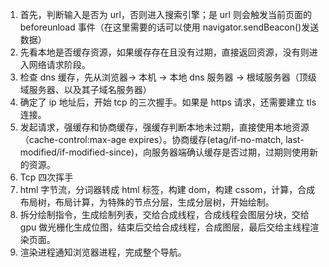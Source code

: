 1. 首先，判断输入是否为 url，否则进入搜索引擎；是 url 则会触发当前页面的 beforeunload 事件（在这里需要的话可以使用 navigator.sendBeacon()发送数据）
2. 先看本地是否缓存资源，如果缓存存在且没有过期，直接返回资源，没有则进入网络请求阶段。
3. 检查 dns 缓存，先从浏览器-> 本机 -> 本地 dns 服务器 -> 根域服务器（顶级域服务器、以及其子域名服务器）
4. 确定了 ip 地址后，开始 tcp 的三次握手。如果是 https 请求，还需要建立 tls 连接。
5. 发起请求，强缓存和协商缓存，强缓存判断本地未过期，直接使用本地资源（cache-control:max-age expires）。协商缓存(etag/if-no-match, last-modified/if-modified-since)，向服务器端确认缓存是否过期，过期则使用新的资源。
6. Tcp 四次挥手
7. html 字节流，分词器转成 html 标签，构建 dom，构建 cssom，计算，合成布局树，布局计算，为特殊的节点分层，生成分层树，开始绘制。
8. 拆分绘制指令，生成绘制列表，交给合成线程，合成线程会图层分块，交给 gpu 做光栅化生成位图，结束后交给合成线程，合成图层，最后交给主线程渲染页面。
9. 渲染进程通知浏览器进程，完成整个导航。
